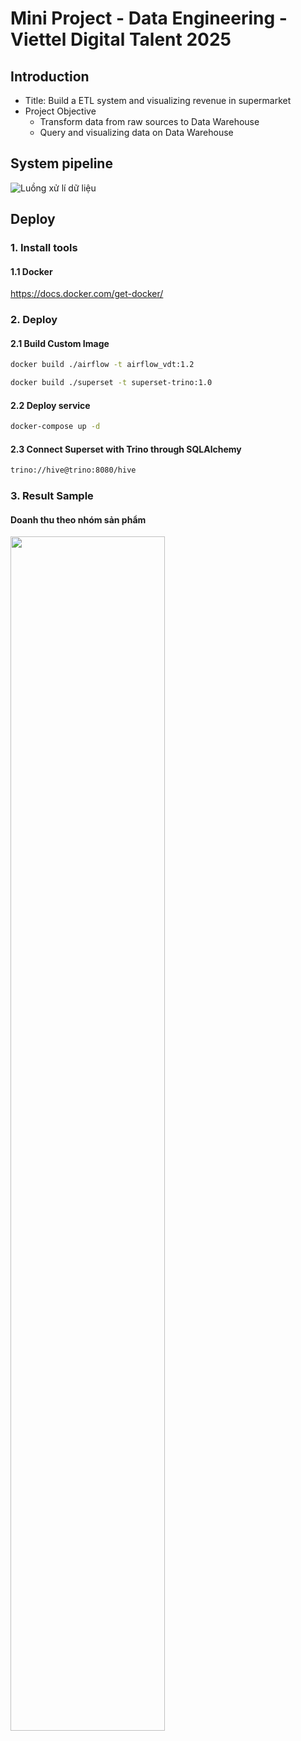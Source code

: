 # Mini Project - Data Engineering - Viettel Digital Talent 2025

## Introduction

- Title: Build a ETL system and visualizing revenue in supermarket
- Project Objective
  - Transform data from raw sources to Data Warehouse
  - Query and visualizing data on Data Warehouse

## System pipeline

![Luồng xử lí dữ liệu](https://github.com/iammhiru/Supermarket-ETL-System/blob/master/pic/Flow.png)

## Deploy

### 1. Install tools

#### 1.1  Docker  

<https://docs.docker.com/get-docker/>

### 2. Deploy

#### 2.1 Build Custom Image

```sh
docker build ./airflow -t airflow_vdt:1.2
```

```sh
docker build ./superset -t superset-trino:1.0
```

#### 2.2 Deploy service

```sh
docker-compose up -d
```

#### 2.3 Connect Superset with Trino through SQLAlchemy

```sh
trino://hive@trino:8080/hive
```

### 3. Result Sample

#### Doanh thu theo nhóm sản phẩm

<img style="width:70%" src="https://github.com/iammhiru/DataWarehouseForSupermarkert/blob/master/pic/doanh_thu_nhom.png">